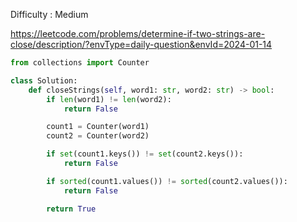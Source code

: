 Difficulty : Medium 

https://leetcode.com/problems/determine-if-two-strings-are-close/description/?envType=daily-question&envId=2024-01-14 

```python
from collections import Counter

class Solution:
    def closeStrings(self, word1: str, word2: str) -> bool:
        if len(word1) != len(word2):
            return False

        count1 = Counter(word1)
        count2 = Counter(word2)

        if set(count1.keys()) != set(count2.keys()):
            return False

        if sorted(count1.values()) != sorted(count2.values()):
            return False

        return True
```
